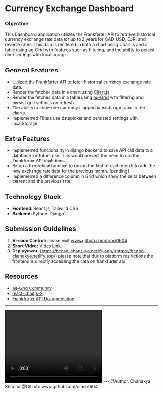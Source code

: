 # Currency Exchange Dashboard

### Objective

This Dashboard application utilizes the Frankfurter API to retrieve historical currency exchange rate data for up to 2 years for CAD, USD, EUR, and reverse rates. This data is rendered in both a chart using Chart.js and a table using ag-Grid with features such as filtering, and the ability to persist filter settings with localstorage.

## General Features

- Utilized the [Frankfurter API](https://www.frankfurter.app/docs/) to fetch historical currency exchange rate data.
- Render the fetched data in a chart using [Chart.js](https://www.npmjs.com/package/react-chartjs-2).
- Render the fetched data in a table using [ag-Grid](https://www.npmjs.com/package/ag-grid-community) with filtering and persist grid settings on refresh.
- The ability to show one currency mapped to exchange rates in the charts.
- Implemented Filters use datepicker and persisted settings with localStorage 

## Extra Features

- Implemented functionality in django backend to save API call data to a database for future use. This would prevent the need to call the Frankfurter API each time.
- Setup a theoretical function to run on the first of each month to add the new exchange rate data for the previous month. [pending]
- Implemented a difference column in Grid which show the delta between current and the previous rate

## Technology Stack

- **Frontend:** React.js, Tailwind CSS
- **Backend:** Python (Django)

## Submission Guidelines

1. **Version Control:** please visit www.github.com/crash1604
2. **Short Video:** [VIdeo Link](https://github.com/crash1604/Henon/blob/main/media/2024-06-12_18-35-29.mp4)
3. **Deployment:** [https://henon-chanakya.netlify.app/](https://henon-chanakya.netlify.app/)
please note that due to platform restrictions the frontend is directly accessing the data on frankfurter api

## Resources

- [ag-Grid Community](https://www.npmjs.com/package/ag-grid-community)
- [react-chartjs-2](https://www.npmjs.com/package/react-chartjs-2)
- [Frankfurter API Documentation](https://www.frankfurter.app/docs/)

---
<video width="320" height="240" controls>
  <source src="https://github.com/crash1604/Henon/blob/main/media/2024-06-12_18-35-29.mp4" type="video/mp4">
  Your browser does not support the video tag.
</video>
---
@Author: Chanakya Sharma
@Github: www.github.com/crash1604
